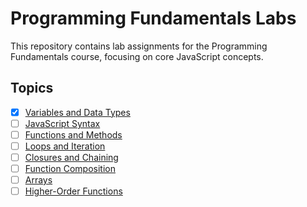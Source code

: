 # Programming Fundamentals Labs

This repository contains lab assignments for the Programming Fundamentals course, focusing on core JavaScript concepts.

## Topics
- [x] [Variables and Data Types](./01_VariablesAndDataTypes)
- [ ] [JavaScript Syntax](./02_JavaScriptSyntax)
- [ ] [Functions and Methods](./03_FunctionsAndMethods)
- [ ] [Loops and Iteration](./04_LoopsAndIteration)
- [ ] [Closures and Chaining](./05_ClosuresAndChaining)
- [ ] [Function Composition](./06_FunctionComposition)
- [ ] [Arrays](./07_Arrays)
- [ ] [Higher-Order Functions](./08_HigherOrderFunctions)
